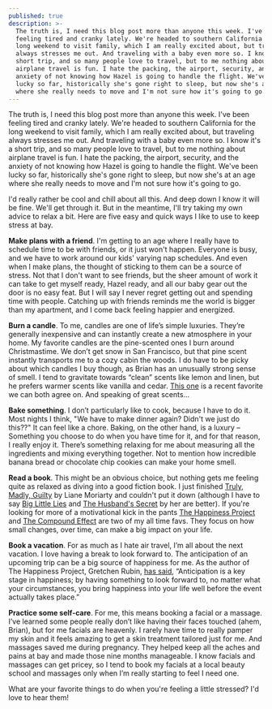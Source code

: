 ```yaml
---
published: true
description: >-
  The truth is, I need this blog post more than anyone this week. I've been
  feeling tired and cranky lately. We're headed to southern California for the
  long weekend to visit family, which I am really excited about, but traveling
  always stresses me out. And traveling with a baby even more so. I know it's a
  short trip, and so many people love to travel, but to me nothing about
  airplane travel is fun. I hate the packing, the airport, security, and the
  anxiety of not knowing how Hazel is going to handle the flight. We've been
  lucky so far, historically she's gone right to sleep, but now she's at an age
  where she really needs to move and I'm not sure how it's going to go.
---
```

The truth is, I need this blog post more than anyone this week. I've been feeling tired and cranky lately. We're headed to southern California for the long weekend to visit family, which I am really excited about, but traveling always stresses me out. And traveling with a baby even more so. I know it's a short trip, and so many people love to travel, but to me nothing about airplane travel is fun. I hate the packing, the airport, security, and the anxiety of not knowing how Hazel is going to handle the flight. We've been lucky so far, historically she's gone right to sleep, but now she's at an age where she really needs to move and I'm not sure how it's going to go. 

I'd really rather be cool and chill about all this. And deep down I know it will be fine. We'll get through it. But in the meantime, I'll try taking my own advice to relax a bit. Here are five easy and quick ways I like to use to keep stress at bay.  

**Make plans with a friend**. I'm getting to an age where I really have to schedule time to be with friends, or it just won't happen. Everyone is busy, and we have to work around our kids' varying nap schedules. And even when I make plans, the thought of sticking to them can be a source of stress. Not that I don't want to see friends, but the sheer amount of work it can take to get myself ready, Hazel ready, and all our baby gear out the door is no easy feat. But I will say I never regret getting out and spending time with people. Catching up with friends reminds me the world is bigger than my apartment, and I come back feeling happier and energized. 

**Burn a candle**. To me, candles are one of life’s simple luxuries. They’re generally inexpensive and can instantly create a new atmosphere in your home. My favorite candles are the pine-scented ones I burn around Christmastime. We don’t get snow in San Francisco, but that pine scent instantly transports me to a cozy cabin the woods. I do have to be picky about which candles I buy though, as Brian has an unusually strong sense of smell. I tend to gravitate towards “clean” scents like lemon and linen, but he prefers warmer scents like vanilla and cedar. [This one](https://www.target.com/p/lidded-jar-container-candle-8oz-cedar-magnolia-hearth-hand-153-with-magnolia/-/A-52581015) is a recent favorite we can both agree on. And speaking of great scents...

**Bake something**. I don’t particularly like to cook, because I have to do it. Most nights I think, "We have to make dinner again? Didn't we just do this??" It can feel like a chore. Baking, on the other hand, is a luxury –Something you choose to do when you have time for it, and for that reason, I really enjoy it. There’s something relaxing for me about measuring all the ingredients and mixing everything together. Not to mention how incredible banana bread or chocolate chip cookies can make your home smell. 

**Read a book**. This might be an obvious choice, but nothing gets me feeling quite as relaxed as diving into a good fiction book. I just finished [Truly, Madly, Guilty](https://www.amazon.com/gp/product/1250069807/ref=as_li_tl?ie=UTF8&camp=1789&creative=9325&creativeASIN=1250069807&linkCode=as2&tag=redletterda04-20&linkId=7fd90c1d754939bc9fb002bf1ac4896a) by Liane Moriarty and couldn't put it down (although I have to say [Big Little Lies](https://www.amazon.com/gp/product/0425274861/ref=as_li_tl?ie=UTF8&camp=1789&creative=9325&creativeASIN=0425274861&linkCode=as2&tag=redletterda04-20&linkId=645d49d884d77c9eb064dabd3f1a7d96) and [The Husband's Secret](https://www.amazon.com/gp/product/0451490045/ref=as_li_tl?ie=UTF8&camp=1789&creative=9325&creativeASIN=0451490045&linkCode=as2&tag=redletterda04-20&linkId=f13ee6f62f49cde474825d5fdead1bd7) by her are better). If you're looking for more of a motivational kick in the pants [The Happiness Project](https://www.amazon.com/gp/product/0062414852/ref=as_li_tl?ie=UTF8&camp=1789&creative=9325&creativeASIN=0062414852&linkCode=as2&tag=redletterda04-20&linkId=7124b1cda11f42e3004d5f077734401f) and [The Compound Effect](https://www.amazon.com/gp/product/159315724X/ref=as_li_tl?ie=UTF8&camp=1789&creative=9325&creativeASIN=159315724X&linkCode=as2&tag=redletterda04-20&linkId=cd3f78427167b38d72d91cb7cf7357cb) are two of my all time favs. They focus on how small changes, over time, can make a big impact on your life.

**Book a vacation**. For as much as I hate air travel, I’m all about the next vacation. I love having a break to look forward to. The anticipation of an upcoming trip can be a big source of happiness for me. As the author of The Happiness Project, Gretchen Rubin, [has said](https://gretchenrubin.com/2011/02/my-first-splendid-truth-is-to-tackle-happiness-you-must-think-about-feeling-good-feeling-bad-and-feeling-right-in-an-atm/), “Anticipation is a key stage in happiness; by having something to look forward to, no matter what your circumstances, you bring happiness into your life well before the event actually takes place.”

**Practice some self-care**. For me, this means booking a facial or a massage. I’ve learned some people really don’t like having their faces touched (ahem, Brian), but for me facials are heavenly. I rarely have time to really pamper my skin and it feels amazing to get a skin treatment tailored just for me. And massages saved me during pregnancy. They helped keep all the aches and pains at bay and made those nine months manageable. I know facials and massages can get pricey, so I tend to book my facials at a local beauty school and massages only when I’m really starting to feel I need one. 

What are your favorite things to do when you're feeling a little stressed? I'd love to hear them!

